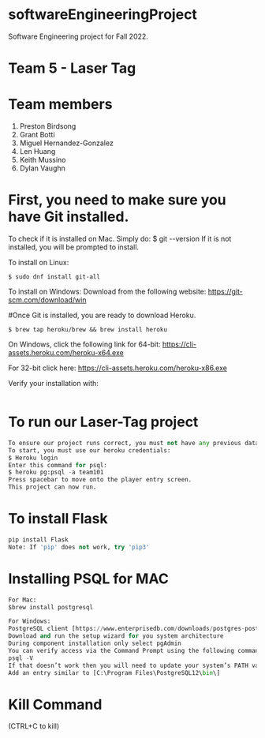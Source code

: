 # softwareEngineeringProject
 Software Engineering project for Fall 2022.
# Team 5 - Laser Tag

# Team members
1. Preston Birdsong
2. Grant Botti
3. Miguel Hernandez-Gonzalez
4. Len Huang
5. Keith Mussino
6. Dylan Vaughn

# First, you need to make sure you have Git installed. 
To check if it is installed on Mac. Simply do: 
$ git --version
If it is not installed, you will be prompted to install. 


To install on Linux: 
```
$ sudo dnf install git-all
```

To install on Windows: 
Download from the following website: 
https://git-scm.com/download/win 

#Once Git is installed, you are ready to download Heroku. 
```On Mac, simply do: 
$ brew tap heroku/brew && brew install heroku
```

On Windows, click the following link for 64-bit: 
https://cli-assets.heroku.com/heroku-x64.exe 

For 32-bit click here:
https://cli-assets.heroku.com/heroku-x86.exe

Verify your installation with: 
```$ heroku --version
```
# To run our Laser-Tag project
```python 
To ensure our project runs correct, you must not have any previous data from heroku
To start, you must use our heroku credentials:
$ Heroku login
Enter this command for psql:
$ heroku pg:psql -a team101
Press spacebar to move onto the player entry screen. 
This project can now run.
```

# To install Flask 
```python
pip install Flask
Note: If 'pip' does not work, try 'pip3'
```

# Installing PSQL for MAC
```python
For Mac:
$brew install postgresql

For Windows:
PostgreSQL client [https://www.enterprisedb.com/downloads/postgres-postgresql-downloads]
Download and run the setup wizard for you system architecture
During component installation only select pgAdmin
You can verify access via the Command Prompt using the following command:
psql -V
If that doesn’t work then you will need to update your system’s PATH variable and then restart your Command Prompt
Add an entry similar to [C:\Program Files\PostgreSQL12\bin\]
```

# Kill Command
(CTRL+C to kill)
